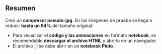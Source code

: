 ## Resumen

Creo un **compresor pseudo-jpg**. En las imágenes de prueba se llega a reducir **hasta un 94%** del tamaño original.

* Para visualizar el **código y las animaciones** en formato **notebook**, es recomendable **descargar el archivo HTML** y abrirlo en un navegador.
* El archivo .jl se debe abrir en un **notebook Pluto**.
